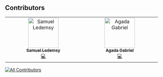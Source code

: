 ## Contributors

<!-- ALL-CONTRIBUTORS-LIST:START - Do not remove or modify this section -->
<!-- prettier-ignore-start -->
<!-- markdownlint-disable -->
<table>
  <tbody>
    <tr>
      <td align="center" valign="top" width="14.28%"><a href="https://github.com/mexes07"><img src="https://avatars.githubusercontent.com/u/127276944?v=4?s=100" width="100px;" alt="Samuel Ledemsy"/><br /><sub><b>Samuel Ledemsy</b></sub></a><br /><a href="#code-mexes07" title="Code">💻</a></td>
      <td align="center" valign="top" width="14.28%"><a href="https://github.com/raizo07"><img src="https://avatars.githubusercontent.com/u/81079370?v=4?s=100" width="100px;" alt="Agada Gabriel"/><br /><sub><b>Agada Gabriel</b></sub></a><br /><a href="#code-raizo07" title="Code">💻</a></td>
    </tr>
  </tbody>
</table>

<!-- markdownlint-restore -->
<!-- prettier-ignore-end -->

<!-- ALL-CONTRIBUTORS-LIST:END -->

[![All Contributors](https://img.shields.io/github/all-contributors/raizo07/bot?color=ee8449&style=flat-square)](#contributors)